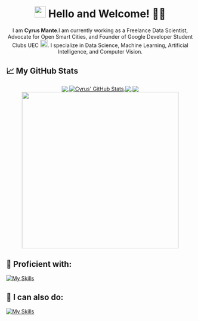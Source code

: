 <div align="center">
<h1><img src="https://raw.githubusercontent.com/MartinHeinz/MartinHeinz/master/wave.gif" width="30px"> Hello and Welcome! 🧑‍💻</h1>

I am <b> Cyrus Mante</b>.I am currently working as a Freelance Data Scientist, Advocate for Open Smart Cities, and Founder of Google Developer Student Clubs UEC <img src="https://seeklogo.com/images/G/google-developers-logo-F8BF3155AC-seeklogo.com.png" width=20px>. I specialize in Data Science, Machine Learning, Artificial Intelligence, and Computer Vision.
</div>

## &#x1f4c8; My GitHub Stats
<div align="center">
<a href="https://github.com/mattekudacy/mattekudacy">
  <img align="center" src="https://github-readme-stats.vercel.app/api/top-langs/?username=mattekudacy&theme=radical" />
</a>
<a href="https://github.com/mattekudacy/mattekudacy">
  <img align="center" src="https://github-readme-stats.vercel.app/api?username=mattekudacy&show_icons=true&line_height=40&count_private=true&theme=radical" alt="Cyrus' GitHub Stats" />
</a>

<a href="https://github.com/mattekudacy/notevision-app">
  <img align="center" src="https://github-readme-stats.vercel.app/api/pin/?username=mattekudacy&repo=notevision-app&theme=radical" />
</a>

<a href="https://github.com/mattekudacy/ELIFAI_V2">
  <img align="center" src="https://github-readme-stats.vercel.app/api/pin/?username=mattekudacy&repo=ELIFAI_V2&hline_height=50&theme=radical" />
</a>  

<a href="https://streak-stats.demolab.com?user=mattekudacy&theme=radical">
  <img src="https://streak-stats.demolab.com?user=mattekudacy&theme=radical" width=420/>
</a>
</div>

## 🔧 Proficient with:
[![My Skills](https://skillicons.dev/icons?i=python,tensorflow,pytorch,sklearn,selenium,fastapi,opencv,mysql,mongodb,vscode,git,aws,gcp,azure,docker,vercel,postman,flask,django,r&perline=15)](https://skillicons.dev)

## 🧭 I can also do:
[![My Skills](https://skillicons.dev/icons?i=html,css,js,ts,bootstrap,sass,php,tailwind,powershell,c,cs,cpp,kotlin,flutter,firebase,java&perline=15)](https://skillicons.dev)
<!--
**mattekudacy/mattekudacy** is a ✨ _special_ ✨ repository because its `README.md` (this file) appears on your GitHub profile.

Here are some ideas to get you started:

- 🔭 I’m currently working on ...
- 🌱 I’m currently learning ...
- 👯 I’m looking to collaborate on ...
- 🤔 I’m looking for help with ...
- 💬 Ask me about ...
- 📫 How to reach me: ...
- 😄 Pronouns: ...
- ⚡ Fun fact: ...
-->

